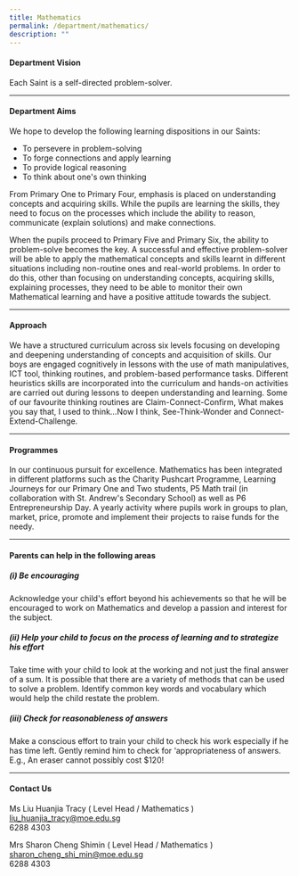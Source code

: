 ```yaml
---
title: Mathematics
permalink: /department/mathematics/
description: ""
---
```

#### Department Vision

Each Saint is a self-directed problem-solver.

* * *

#### Department Aims

We hope to develop the following learning dispositions in our Saints:

*   To persevere in problem-solving
*   To forge connections and apply learning
*   To provide logical reasoning
*   To think about one's own thinking

From Primary One to Primary Four, emphasis is placed on understanding concepts and acquiring skills. While the pupils are learning the skills, they need to focus on the processes which include the ability to reason, communicate (explain solutions) and make connections.

When the pupils proceed to Primary Five and Primary Six, the ability to problem-solve becomes the key. A successful and effective problem-solver will be able to apply the mathematical concepts and skills learnt in different situations including non-routine ones and real-world problems. In order to do this, other than focusing on understanding concepts, acquiring skills, explaining processes, they need to be able to monitor their own Mathematical learning and have a positive attitude towards the subject.

* * *

#### Approach

We have a structured curriculum across six levels focusing on developing and deepening understanding of concepts and acquisition of skills. Our boys are engaged cognitively in lessons with the use of math manipulatives, ICT tool, thinking routines, and problem-based performance tasks. Different heuristics skills are incorporated into the curriculum and hands-on activities are carried out during lessons to deepen understanding and learning. Some of our favourite thinking routines are Claim-Connect-Confirm, What makes you say that, I used to think…Now I think, See-Think-Wonder and Connect-Extend-Challenge.

* * *

#### Programmes

In our continuous pursuit for excellence. Mathematics has been integrated in different platforms such as the Charity Pushcart Programme, Learning Journeys for our Primary One and Two students, P5 Math trail (in collaboration with St. Andrew's Secondary School) as well as P6 Entrepreneurship Day. A yearly activity where pupils work in groups to plan, market, price, promote and implement their projects to raise funds for the needy.


* * *

#### Parents can help in the following areas

##### (i) Be encouraging

Acknowledge your child's effort beyond his achievements so that he will be encouraged to work on Mathematics and develop a passion and interest for the subject.

##### (ii) Help your child to focus on the process of learning and to strategize his effort

Take time with your child to look at the working and not just the final answer of a sum. It is possible that there are a&nbsp;variety of methods&nbsp;that can be used to solve a problem. Identify common key words and vocabulary which would help the child restate the problem.

##### (iii) Check for reasonableness of answers

Make a conscious effort to train your child to check his work especially if he has time left. Gently remind him to check for ‘appropriateness of answers. E.g., An eraser cannot possibly cost $120!
* * *

#### Contact Us

Ms Liu Huanjia Tracy ( Level Head / Mathematics )
<br>liu_huanjia_tracy@moe.edu.sg
<br>6288 4303

Mrs Sharon Cheng Shimin​ ( Level Head / Mathematics )
<br>sharon_cheng_shi_min@moe.edu.sg
<br>6288 4303